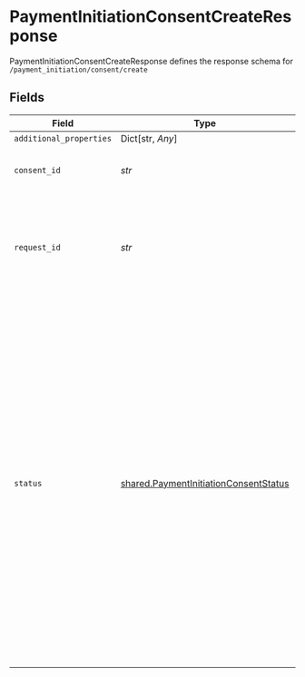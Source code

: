 # PaymentInitiationConsentCreateResponse

PaymentInitiationConsentCreateResponse defines the response schema for `/payment_initiation/consent/create`


## Fields

| Field                                                                                                                                                                                                                                                                                                                                             | Type                                                                                                                                                                                                                                                                                                                                              | Required                                                                                                                                                                                                                                                                                                                                          | Description                                                                                                                                                                                                                                                                                                                                       |
| ------------------------------------------------------------------------------------------------------------------------------------------------------------------------------------------------------------------------------------------------------------------------------------------------------------------------------------------------- | ------------------------------------------------------------------------------------------------------------------------------------------------------------------------------------------------------------------------------------------------------------------------------------------------------------------------------------------------- | ------------------------------------------------------------------------------------------------------------------------------------------------------------------------------------------------------------------------------------------------------------------------------------------------------------------------------------------------- | ------------------------------------------------------------------------------------------------------------------------------------------------------------------------------------------------------------------------------------------------------------------------------------------------------------------------------------------------- |
| `additional_properties`                                                                                                                                                                                                                                                                                                                           | Dict[str, *Any*]                                                                                                                                                                                                                                                                                                                                  | :heavy_minus_sign:                                                                                                                                                                                                                                                                                                                                | N/A                                                                                                                                                                                                                                                                                                                                               |
| `consent_id`                                                                                                                                                                                                                                                                                                                                      | *str*                                                                                                                                                                                                                                                                                                                                             | :heavy_check_mark:                                                                                                                                                                                                                                                                                                                                | A unique ID identifying the payment consent.                                                                                                                                                                                                                                                                                                      |
| `request_id`                                                                                                                                                                                                                                                                                                                                      | *str*                                                                                                                                                                                                                                                                                                                                             | :heavy_check_mark:                                                                                                                                                                                                                                                                                                                                | A unique identifier for the request, which can be used for troubleshooting. This identifier, like all Plaid identifiers, is case sensitive.                                                                                                                                                                                                       |
| `status`                                                                                                                                                                                                                                                                                                                                          | [shared.PaymentInitiationConsentStatus](../../models/shared/paymentinitiationconsentstatus.md)                                                                                                                                                                                                                                                    | :heavy_check_mark:                                                                                                                                                                                                                                                                                                                                | The status of the payment consent.<br/><br/>`UNAUTHORISED`: Consent created, but requires user authorisation.<br/><br/>`REJECTED`: Consent authorisation was rejected by the user and/or the bank.<br/><br/>`AUTHORISED`: Consent is active and ready to be used.<br/><br/>`REVOKED`: Consent has been revoked and can no longer be used.<br/><br/>`EXPIRED`: Consent is no longer valid. |